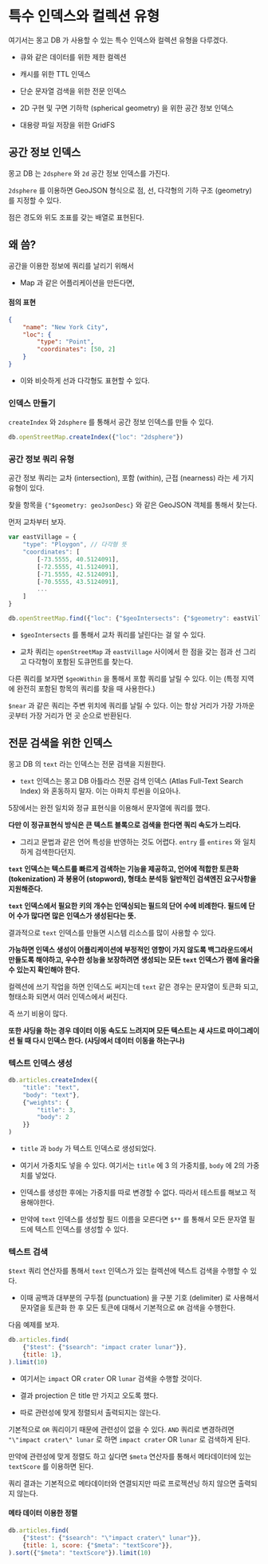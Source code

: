 # 특수 인덱스와 컬렉션 유형 

여기서는 몽고 DB 가 사용할 수 있는 특수 인덱스와 컬렉션 유형을 다루겠다. 

- 큐와 같은 데이터를 위한 제한 컬렉션

- 캐시를 위한 TTL 인덱스 

- 단순 문자열 검색을 위한 전문 인덱스 

- 2D 구현 및 구면 기하학 (spherical geometry) 을 위한 공간 정보 인덱스 

- 대용량 파일 저장을 위한 GridFS 

## 공간 정보 인덱스 

몽고 DB 는 `2dsphere` 와 `2d` 공간 정보 인덱스를 가진다. 

`2dsphere` 를 이용하면 GeoJSON 형식으로 점, 선, 다각형의 기하 구조 (geometry) 를 지정할 수 있다. 

점은 경도와 위도 조표를 갖는 배열로 표현된다. 

## 왜 씀? 

공간을 이용한 정보에 쿼리를 날리기 위해서

- Map 과 같은 어플리케이션을 만든다면, 

#### 점의 표현 

```json
{
    "name": "New York City", 
    "loc": {
        "type": "Point",
        "coordinates": [50, 2]
    }
}
```

- 이와 비슷하게 선과 다각형도 표현할 수 있다. 

### 인덱스 만들기 

`createIndex` 와 `2dsphere` 를 통해서 공간 정보 인덱스를 만들 수 있다. 

```javascript
db.openStreetMap.createIndex({"loc": "2dsphere"})
```

### 공간 정보 쿼리 유형 

공간 정보 쿼리는 교차 (intersection), 포함 (within), 근접 (nearness) 라는 세 가지 유형이 있다. 

찾을 항목을 `{"$geometry: geoJsonDesc}` 와 같은 GeoJSON 객체를 통해서 찾는다.

먼저 교차부터 보자.

```javascript
var eastVillage = {
    "type": "Ploygon", // 다각형 뜻
    "coordinates": [
        [-73.5555, 40.5124091],
        [-72.5555, 41.5124091],
        [-71.5555, 42.5124091],
        [-70.5555, 43.5124091],
        ...
    ]
}

db.openStreetMap.find({"loc": {"$geoIntersects": {"$geometry": eastVillage}}})
```

- `$geoIntersects` 를 통해서 교차 쿼리를 날린다는 걸 알 수 있다. 

- 교차 쿼리는 `openStreetMap` 과 `eastVillage` 사이에서 한 점을 갖는 점과 선 그리고 다각형이 포함된 도큐먼트를 찾는다. 


다른 쿼리를 보자면 `$geoWithin` 을 통해서 포함 쿼리를 날릴 수 있다. 이는 (특정 지역에 완전히 포함된 항목의 쿼리를 찾을 때 사용한다.)

`$near` 과 같은 쿼리는 주변 위치에 쿼리를 날릴 수 있다. 이는 항상 거리가 가장 가까운 곳부터 가장 거리가 먼 곳 순으로 반환된다. 

## 전문 검색을 위한 인덱스 

몽고 DB 의 `text` 라는 인덱스는 전문 검색을 지원한다.

- `text` 인덱스는 몽고 DB 아틀라스 전문 검색 인덱스 (Atlas Full-Text Search Index) 와 혼동하지 말자. 이는 아파치 루씬을 이요아나. 

5장에서는 완전 일치와 정규 표현식을 이용해서 문자열에 쿼리를 했다.  

**다만 이 정규표현식 방식은 큰 텍스트 블록으로 검색을 한다면 쿼리 속도가 느리다.**

- 그리고 문법과 같은 언어 특성을 반영하는 것도 어렵다. `entry` 를 `entires` 와 일치하게 검색한다던지. 

**`text` 인덱스는 텍스트를 빠르게 검색하는 기능을 제공하고, 언어에 적합한 토큰화 (tokenization) 과 붕용어 (stopword), 형태소 분석등 일반적인 검색엔진 요구사항을 지원해준다.**

**`text` 인덱스에서 필요한 키의 개수는 인덱싱되는 필드의 단어 수에 비례한다. 필드에 단어 수가 많다면 많은 인덱스가 생성된다는 뜻.**

결과적으로 `text` 인덱스를 만들면 시스템 리소스를 많이 사용할 수 있다. 

**가능하면 인덱스 생성이 어플리케이션에 부정적인 영향이 가지 않도록 백그라운드에서 만들도록 해야하고, 우수한 성능을 보장하려면 생성되는 모든 `text` 인덱스가 램에 올라올 수 있는지 확인해야 한다.**

컬렉션에 쓰기 작업을 하면 인덱스도 써지는데 `text` 같은 경우는 문자열이 토큰화 되고, 형태소화 되면서 여러 인덱스에서 써진다.  

즉 쓰기 비용이 많다. 

**또한 샤딩을 하는 경우 데이터 이동 속도도 느려지며 모든 텍스트는 새 샤드로 마이그레이션 될 때 다시 인덱스 한다. (샤딩에서 데이터 이동을 하는구나)**

### 텍스트 인덱스 생성 

```javascript
db.articles.createIndex({
    "title": "text",
    "body": "text"},
    {"weights": {
        "title": 3, 
        "body": 2    
    }}
)
```

- `title` 과 `body` 가 텍스트 인덱스로 생성되었다. 

- 여기서 가중치도 넣을 수 있다. 여기서는 `title` 에 3 의 가중치를, `body` 에 2의 가중치를 넣었다.  

- 인덱스를 생성한 후에는 가중치를 따로 변경할 수 없다. 따라서 테스트를 해보고 적용해야한다. 

- 만약에 `text` 인덱스를 생성할 필드 이름을 모른다면 `$**` 를 통해서 모든 문자열 필드에 텍스트 인덱스를 생성할 수 있다. 

### 텍스트 검색 

`$text` 쿼리 연산자를 통해서 `text` 인덱스가 있는 컬렉션에 텍스트 검색을 수행할 수 있다. 

- 이때 공백과 대부분의 구두점 (punctuation) 을 구분 기호 (delimiter) 로 사용해서 문자열을 토큰화 한 후 모든 토큰에 대해서 기본적으로 `OR` 검색을 수행한다. 

다음 예제를 보자. 

```javascript
db.articles.find(
    {"$test": {"$search": "impact crater lunar"}},
    {title: 1},
).limit(10)
```

- 여기서는 `impact` OR `crater` OR `lunar` 검색을 수행할 것이다. 

- 결과 projection 은 title 만 가지고 오도록 했다. 

- 따로 관련성에 맞게 정렬되서 출력되지는 않는다.

기본적으로 `OR` 쿼리이기 때문에 관련성이 없을 수 있다. `AND` 쿼리로 변경하려면 `"\"impact crater\" lunar` 로 하면 `impact crater` OR `lunar` 로 검색하게 된다.

만약에 관련성에 맞게 정렬도 하고 싶다면 `$meta` 연산자를 통해서 메타데이터에 있는 `textScore` 를 이용하면 된다. 

쿼리 결과는 기본적으로 메타데이터와 연결되지만 따로 프로젝션닝 하지 않으면 출력되지 않는다.


#### 메타 데이터 이용한 정렬 

```javascript
db.articles.find(
    {"$test": {"$search": "\"impact crater\" lunar"}},
    {title: 1, score: {"$meta": "textScore"}},
).sort({"$meta": "textScore"}).limit(10)
```








